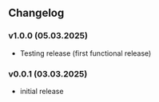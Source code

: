 ## Changelog

### v1.0.0 (05.03.2025)
* Testing release (first functional release)

### v0.0.1 (03.03.2025)
* initial release